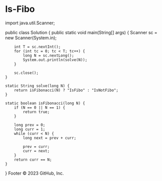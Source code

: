 # Is-Fibo
import java.util.Scanner;

public class Solution {
	public static void main(String[] args) {
		Scanner sc = new Scanner(System.in);

		int T = sc.nextInt();
		for (int tc = 0; tc < T; tc++) {
			long N = sc.nextLong();
			System.out.println(solve(N));
		}

		sc.close();
	}

	static String solve(long N) {
		return isFibonacci(N) ? "IsFibo" : "IsNotFibo";
	}

	static boolean isFibonacci(long N) {
		if (N == 0 || N == 1) {
			return true;
		}

		long prev = 0;
		long curr = 1;
		while (curr < N) {
			long next = prev + curr;

			prev = curr;
			curr = next;
		}
		return curr == N;
	}
}
Footer
© 2023 GitHub, Inc.
